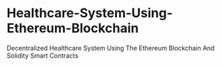 # Healthcare-System-Using-Ethereum-Blockchain
Decentralized Healthcare System Using The Ethereum Blockchain And Solidity Smart Contracts
